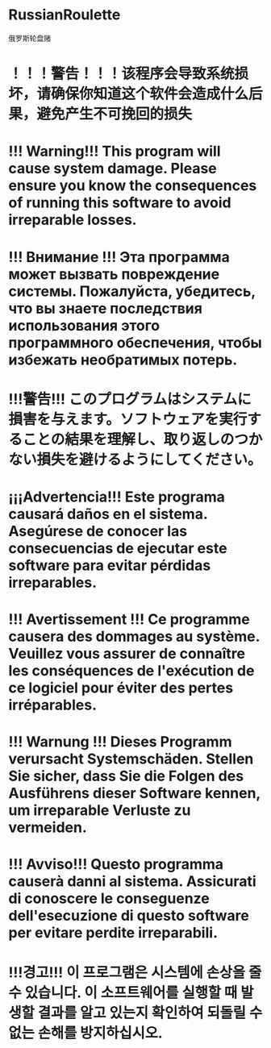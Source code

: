 # RussianRoulette
俄罗斯轮盘赌

# ！！！警告！！！该程序会导致系统损坏，请确保你知道这个软件会造成什么后果，避免产生不可挽回的损失
# !!! Warning!!! This program will cause system damage. Please ensure you know the consequences of running this software to avoid irreparable losses.
# !!! Внимание !!! Эта программа может вызвать повреждение системы. Пожалуйста, убедитесь, что вы знаете последствия использования этого программного обеспечения, чтобы избежать необратимых потерь.
# !!!警告!!! このプログラムはシステムに損害を与えます。ソフトウェアを実行することの結果を理解し、取り返しのつかない損失を避けるようにしてください。
# ¡¡¡Advertencia!!! Este programa causará daños en el sistema. Asegúrese de conocer las consecuencias de ejecutar este software para evitar pérdidas irreparables.
# !!! Avertissement !!! Ce programme causera des dommages au système. Veuillez vous assurer de connaître les conséquences de l'exécution de ce logiciel pour éviter des pertes irréparables.
# !!! Warnung !!! Dieses Programm verursacht Systemschäden. Stellen Sie sicher, dass Sie die Folgen des Ausführens dieser Software kennen, um irreparable Verluste zu vermeiden.
# !!! Avviso!!! Questo programma causerà danni al sistema. Assicurati di conoscere le conseguenze dell'esecuzione di questo software per evitare perdite irreparabili.
# !!!경고!!! 이 프로그램은 시스템에 손상을 줄 수 있습니다. 이 소프트웨어를 실행할 때 발생할 결과를 알고 있는지 확인하여 되돌릴 수 없는 손해를 방지하십시오.
